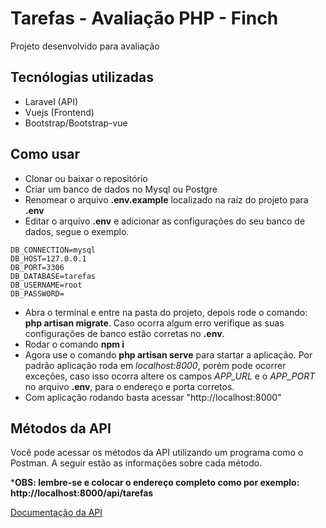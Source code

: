 # Tarefas - Avaliação PHP - Finch

Projeto desenvolvido para avaliação 

## Tecnólogias utilizadas

- Laravel (API)
- Vuejs (Frontend)
- Bootstrap/Bootstrap-vue


## Como usar

- Clonar ou baixar o repositório
- Criar um banco de dados no Mysql ou Postgre
- Renomear o arquivo **.env.example** localizado na raíz do projeto para **.env**
- Editar o arquivo **.env** e adicionar as configurações do seu banco de dados, segue o exemplo.
```
DB_CONNECTION=mysql
DB_HOST=127.0.0.1
DB_PORT=3306
DB_DATABASE=tarefas
DB_USERNAME=root
DB_PASSWORD=
```
- Abra o terminal e entre na pasta do projeto, depois rode o comando: **php artisan migrate**. Caso ocorra algum erro verifique as suas configurações de banco estão corretas no **.env**.
- Rodar o comando **npm i** 
- Agora use o comando **php artisan serve** para startar a aplicação. Por padrão aplicação roda em *localhost:8000*, porém pode ocorrer exceções, caso isso ocorra altere os campos *APP_URL* e o *APP_PORT* no arquivo **.env**, para o endereço e porta corretos. 
- Com aplicação rodando basta acessar "http://localhost:8000"

## Métodos da API
Você pode acessar os métodos da API utilizando um programa como o Postman. A seguir estão as informações sobre cada método.

***OBS: lembre-se e colocar o endereço completo como por exemplo: http://localhost:8000/api/tarefas**

[Documentação da API](https://documenter.getpostman.com/view/2704456/S1EWPF6w)
